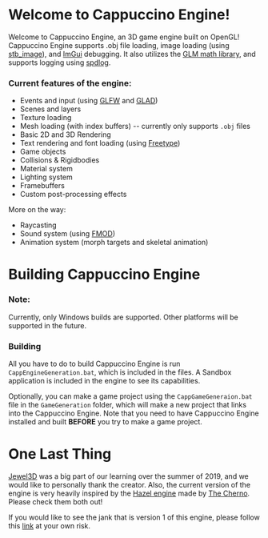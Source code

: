 # Welcome to Cappuccino Engine!
Welcome to Cappuccino Engine, an 3D game engine built on OpenGL!
Cappuccino Engine supports .obj file loading, image loading (using [stb_image](https://github.com/nothings/stb)), and [ImGui](https://github.com/ocornut/imgui) debugging.
It also utilizes the [GLM math library](https://glm.g-truc.net/0.9.9/index.html), and supports logging using [spdlog](https://github.com/gabime/spdlog).

### Current features of the engine:
- Events and input (using [GLFW](https://github.com/glfw/glfw) and [GLAD](https://glad.dav1d.de/))
- Scenes and layers
- Texture loading
- Mesh loading (with index buffers) -- currently only supports `.obj` files
- Basic 2D and 3D Rendering
- Text rendering and font loading (using [Freetype](https://www.freetype.org/))
- Game objects
- Collisions & Rigidbodies
- Material system
- Lighting system
- Framebuffers
- Custom post-processing effects

More on the way:
- Raycasting
- Sound system (using [FMOD](https://www.fmod.com/))
- Animation system (morph targets and skeletal animation)

# Building Cappuccino Engine
### Note:
Currently, only Windows builds are supported. Other platforms will be supported in the future.

### Building
All you have to do to build Cappuccino Engine is run `CappEngineGeneration.bat`, which is included in the files. A Sandbox application is included in the engine to see its capabilities.

Optionally, you can make a game project using the `CappGameGeneraion.bat` file in the `GameGeneration` folder, which will make a new project that links into the Cappuccino Engine.
Note that you need to have Cappuccino Engine installed and built <b>BEFORE</b> you try to make a game project.

# One Last Thing
[Jewel3D](https://github.com/EmilianC/Jewel3D) was a big part of our learning over the summer of 2019, and we would like to personally thank the creator.
Also, the current version of the engine is very heavily inspired by the [Hazel engine](https://github.com/TheCherno/Hazel) made by [The Cherno](https://www.youtube.com/user/TheChernoProject).
Please check them both out!

If you would like to see the jank that is version 1 of this engine, please follow this [link](https://github.com/Promethaes/CappuccinoEngine) at your own risk.